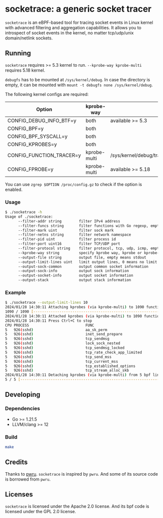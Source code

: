 <!--
 Copyright 2024 Leon Hwang.
 SPDX-License-Identifier: Apache-2.0
-->

# socketrace: a generic socket tracer

`socketrace` is an eBPF-based tool for tracing socket events in Linux kernel
with advanced filtering and aggregation capabilities. It allows you to
introspect of socket events in the kernel, no matter tcp/udp/unix domain/netlink
sockets.

## Running

`socketrace` requires >= 5.3 kernel to run. `--kprobe-way kprobe-multi` requires
5.18 kernel.

`debugfs` has to be mounted at `/sys/kernel/debug`. In case the directory is
empty, it can be mounted with `mount -t debugfs none /sys/kernel/debug`.

The following kernel configs are required:

|           Option         | kprobe-way   |                         Note                         |
| ------------------------ | ------------ | ---------------------------------------------------- |
|CONFIG_DEBUG_INFO_BTF=y   | both         | available >= 5.3 |
|CONFIG_BPF=y              | both         | |
|CONFIG_BPF_SYSCALL=y      | both         | |
|CONFIG_KPROBES=y          | both         | |
|CONFIG_FUNCTION_TRACER=y  | kprobe-multi | /sys/kernel/debug/tracing/available_filter_functions |
|CONFIG_FPROBE=y           | kprobe-multi | available >= 5.18 |

You can use `zgrep $OPTION /proc/config.gz` to check if the option is enabled.

### Usage

```bash
$ ./socketrace -h
Usage of ./socketrace:
      --filter-addr string        filter IPv4 address
      --filter-funcs string       filter functions with Go regexp, empty means all
      --filter-mark uint          filter sock mark
      --filter-netns string       filter network namespace
      --filter-pid uint           filter process id
      --filter-port uint16        filter TCP/UDP port
      --filter-protocol string    filter protocol, tcp, udp, icmp, empty means all
      --kprobe-way string         specify kprobe way, kprobe or kprobe-multi, empty means auto detect
      --output-file string        output file, empty means stdout
      --output-limit-lines uint   limit output lines, 0 means no limit
      --output-sock-common        output common socket information
      --output-sock-info          output sock information
      --output-socket-info        output socket information
      --output-stack              output stack information
```

### Example

```bash
$ ./socketrace --output-limit-lines 10
2024/01/28 14:30:11 Attaching kprobes (via kprobe-multi) to 1090 functions
1090 / 1090 [----------------------------------------------------------------------------------------------------------------------------------] 100.00% ? p/s
2024/01/28 14:30:11 Attached kprobes (via kprobe-multi) to 1090 functions
2024/01/28 14:30:11 Press Ctrl+C to stop
CPU PROCESS                          FUNC
5   926(sshd)                        aa_sk_perm                          192.168.64.2:22 -> 192.168.64.1:55856 netns=4026531840 family=AF_INET6 protocol=IPPROTO_TCP
5   926(sshd)                        inet_send_prepare                   192.168.64.2:22 -> 192.168.64.1:55856 netns=4026531840 family=AF_INET6 protocol=IPPROTO_TCP
5   926(sshd)                        tcp_sendmsg                         192.168.64.2:22 -> 192.168.64.1:55856 netns=4026531840 family=AF_INET6 protocol=IPPROTO_TCP
5   926(sshd)                        lock_sock_nested                    192.168.64.2:22 -> 192.168.64.1:55856 netns=4026531840 family=AF_INET6 protocol=IPPROTO_TCP
5   926(sshd)                        tcp_sendmsg_locked                  192.168.64.2:22 -> 192.168.64.1:55856 netns=4026531840 family=AF_INET6 protocol=IPPROTO_TCP
5   926(sshd)                        tcp_rate_check_app_limited          192.168.64.2:22 -> 192.168.64.1:55856 netns=4026531840 family=AF_INET6 protocol=IPPROTO_TCP
5   926(sshd)                        tcp_send_mss                        192.168.64.2:22 -> 192.168.64.1:55856 netns=4026531840 family=AF_INET6 protocol=IPPROTO_TCP
5   926(sshd)                        tcp_current_mss                     192.168.64.2:22 -> 192.168.64.1:55856 netns=4026531840 family=AF_INET6 protocol=IPPROTO_TCP
5   926(sshd)                        tcp_established_options             192.168.64.2:22 -> 192.168.64.1:55856 netns=4026531840 family=AF_INET6 protocol=IPPROTO_TCP
5   926(sshd)                        tcp_stream_alloc_skb                192.168.64.2:22 -> 192.168.64.1:55856 netns=4026531840 family=AF_INET6 protocol=IPPROTO_TCP
2024/01/28 14:30:11 Detaching kprobes (via kprobe-multi) from 5 bpf links
5 / 5 [---------------------------------------------------------------------------------------------------------------------------------------] 100.00% 13 p/s
```

## Developing

### Dependencies

- Go >= 1.21.5
- LLVM/clang >= 12

### Build

```bash
make
```

## Credits

Thanks to [pwru](github.com/cilium/pwru). `socketrace` is inspired by `pwru`.
And some of its source code is borrowed from `pwru`.

## Licenses

`socketrace` is licensed under the Apache 2.0 license. And its bpf code is licensed
under the GPL 2.0 license.
